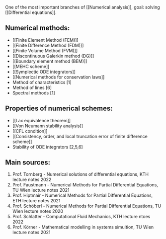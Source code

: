 One of the most important branches of [[Numerical analysis]], goal: solving [[Differential equations]].


## Numerical methods:
- [[Finite Element Method (FEM)]]
- [[Finite Difference Method (FDM)]]
- [[Finite Volume Method (FVM)]]
- [[Discontinuous Galerkin method (DG)]]
- [[Boundary element method (BEM)]]
- [[MEHC scheme]]
- [[Symplectic ODE integrators]]
- [[Numerical methods for conservation laws]]
- Method of characteristics [1]
- Method of lines [6]
- Spectral methods [1]


## Properties of numerical schemes:
- [[Lax equivalence theorem]]
- [[Von Neumann stability analysis]]
- [[CFL condition]]
- [[Consistency, order, and local truncation error of finite difference scheme]]
- Stability of ODE integrators [2,5,6]


## Main sources:
1. Prof. Tornberg - Numerical solutions of differential equations, KTH lecture notes 2022
2. Prof. Faustmann - Numerical Methods for Partial Differential Equations, TU Wien lecture notes 2021
3. Prof. Hiptmair - Numerical Methods for Partial Differential Equations, ETH lecture notes 2021
4. Prof. Schöberl - Numerical Methods for Partial Differential Equations, TU Wien lecture notes 2020
5. Prof. Schlatter - Computational Fluid Mechanics, KTH lecture ntoes 2022
6. Prof. Körner - Mathematical modelling in systems simultion, TU Wien lecture notes 2021

